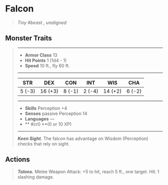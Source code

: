 # Falcon
>*Tiny #beast , unaligned*
## Monster Traits
>___
>- **Armor Class** 13
>- **Hit Points** 1 (1d4 - 1)
>- **Speed** 10 ft., fly 60 ft.
>___
>|STR|DEX|CON|INT|WIS|CHA|
>|:---:|:---:|:---:|:---:|:---:|:---:|
>|5 (-3)|16 (+3)|8 (-1)|2 (-4)|14 (+2)|6 (-2)|
>___
>- **Skills** Perception +4
>- **Senses** passive Perception 14
>- **Languages** —
>- ** #cr0 **(0 or 10 XP)
>___
>***Keen Sight.*** The falcon has advantage on Wisdom (Perception) checks that rely on sight.  
>
## Actions
>***Talons.*** Melee Weapon Attack: +5 to hit, reach 5 ft., one target. Hit: 1 slashing damage.